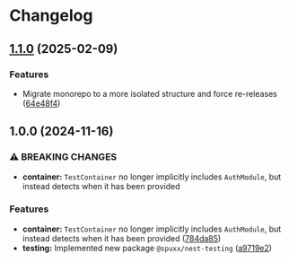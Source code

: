 # Changelog

## [1.1.0](https://github.com/spuxx1701/jslibs/compare/nest-testing-v1.0.0...nest-testing-v1.1.0) (2025-02-09)


### Features

* Migrate monorepo to a more isolated structure and force re-releases ([64e48f4](https://github.com/spuxx1701/jslibs/commit/64e48f41cf207a367e19d8750f44ace18615428c))

## 1.0.0 (2024-11-16)


### ⚠ BREAKING CHANGES

* **container:** `TestContainer` no longer implicitly includes `AuthModule`, but instead detects when it has been provided

### Features

* **container:** `TestContainer` no longer implicitly includes `AuthModule`, but instead detects when it has been provided ([784da85](https://github.com/spuxx1701/jslibs/commit/784da8539e57c9cfef7e1ad8055a2ba032e83388))
* **testing:** Implemented new package `@spuxx/nest-testing` ([a9719e2](https://github.com/spuxx1701/jslibs/commit/a9719e29dfe345e9e231f609522709643fb8a063))
